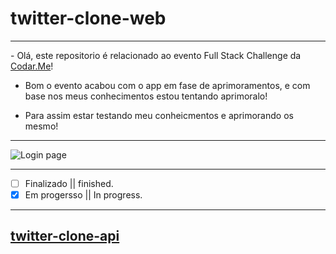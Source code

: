 # twitter-clone-web
<hr>
- Olá, este repositorio é relacionado ao evento Full Stack Challenge da <a href='https://codar.me/'>Codar.Me</a>!

- Bom o evento acabou com o app em fase de aprimoramentos, e com base nos meus conhecimentos estou tentando aprimoralo!

- Para assim estar testando meu conheicmentos e aprimorando os mesmo!
<hr>

<img src="https://media.discordapp.net/attachments/937030859737935892/990663162837729310/unknown.png" alt="Login page" title="Login page">

<!-- <img href="https://media.discordapp.net/attachments/937030859737935892/990663162837729310/unknown.png"/>
<img href="https://media.discordapp.net/attachments/937030859737935892/990663233125904434/unknown.png"/> -->

<hr>

- [ ]  Finalizado || finished.<br>
- [x]  Em progersso ||  In progress.
<hr>

## <a href="https://github.com/alissonpeixer/twitter-clone-api">twitter-clone-api</a>
